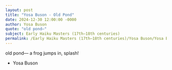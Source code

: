 ```yaml
---
layout: post
title: "Yosa Buson - Old Pond"
date: 2024-12-30 12:00:00 -0000
author: Yosa Buson
quote: "old pond—"
subject: Early Haiku Masters (17th–18th centuries)
permalink: /Early Haiku Masters (17th–18th centuries)/Yosa Buson/Yosa Buson - Old Pond
---
```


old pond—
a frog jumps in,
splash!

- Yosa Buson
